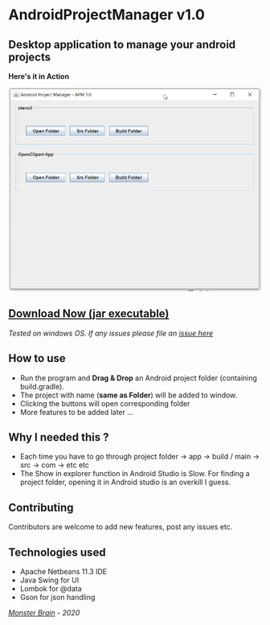 # AndroidProjectManager v1.0
## Desktop application to manage your android projects

**Here's it in Action**

<img src="img/apm_v1.0_screenshot.png" alt="drawing" width="640"/>

## [Download Now (jar executable)](https://github.com/monsterbrain/AndroidProjectManager/releases/download/v1.0.0_release/APM_alpha_1.0.zip)
*Tested on windows OS. If any issues please file an [issue here](https://github.com/monsterbrain/AndroidProjectManager/issues)*

## How to use
- Run the program and **Drag & Drop** an Android project folder (containing build.gradle).
- The project with name (**same as Folder**) will be added to window.
- Clicking the buttons will open corresponding folder
- More features to be added later ...

## Why I needed this ?
- Each time you have to go through project folder -> app -> build / main -> src -> com -> etc etc
- The Show in explorer function in Android Studio is Slow. For finding a project folder, opening it in
Android studio is an overkill I guess.

## Contributing
 Contributors are welcome to add new features, post any issues etc.
 
## Technologies used
- Apache Netbeans 11.3 IDE
- Java Swing for UI
- Lombok for @data
- Gson for json handling

*[Monster Brain](http://monsterbraininc.com) - 2020*

